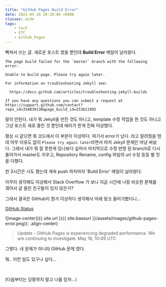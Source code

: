 ```yaml
---
title: "GitHub Pages Build Error"
date: 2021-05-16 20:39:00 +0900
classes: wide
tags:
    - tech
    - ETC
    - Github_Pages
---
```


빡쳐서 쓰는 글. 새로운 포스트 썼을 뿐인데 **Build Error** 메일이 날라왔다.

```
The page build failed for the `master` branch with the following error:

Unable to build page. Please try again later.

For information on troubleshooting Jekyll see:

  https://docs.github.com/articles/troubleshooting-jekyll-builds

If you have any questions you can submit a request at https://support.github.com/contact?repo_id=354839136&page_build_id=253611992
```

말이 안된다. 내가 뭐 Jekyll을 만진 것도 아니고, template 수정 작업을 한 것도 아니고 그냥 포스트 새로 올린 것 뿐인데 에러가 뜬게 진짜 이상했다.

평상 시 같으면 뭐 코드에서 이 부분이 이상하다. 여기서 error가 났다. 라고 알려줬을 텐데 아무 이유도 없이 `Please try again later`라면서 마치 Jekyll 문제인 마냥 써놨다. 그래서 내가 뭐 잘 못한게 있나보다 싶어서 마지막으로 수정 반영 된 branch로 다시 돌아가서 master도 지우고, Repository Rename, config 파일의 url 수정 등등 별 짓을 다했다.

한 3시간은 시도 했는데 계속 push 하자마자 'Build Error' 메일이 날라왔다.

아무리 생각해도 이상해서 Stack Overflow 가 보니 지금 시간에 나랑 비슷한 문제를 겪어서 글 올린 친구들이 있지 않은가?

그래서 결국은 GitHub이 뭔가 이상하다 생각해서 아래 링크 들어가봤더니...

[GitHub Status](https://www.githubstatus.com/)

![image-center]({{ site.url }}{{ site.baseurl }}/assets/images/github-pages-error.png){: .align-center}

> Update - GitHub Pages is experiencing degraded performance. We are continuing to investigate. May 16, 10:49 UTC

그렇다. 내 문제가 아니라 GitHub 문제 였다.

뭐.. 이런 일도 있구나 싶다...

<br>

(다음부터는 당황하지 말고 나를 믿자...)